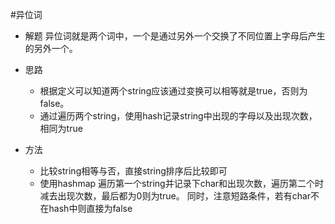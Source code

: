 #异位词
- 解题
异位词就是两个词中，一个是通过另外一个交换了不同位置上字母后产生的另外一个。

- 思路
    - 根据定义可以知道两个string应该通过变换可以相等就是true，否则为false。
    - 通过遍历两个string，使用hash记录string中出现的字母以及出现次数，相同为true
- 方法
    - 比较string相等与否，直接string排序后比较即可
    - 使用hashmap 遍历第一个string并记录下char和出现次数，遍历第二个时减去出现次数，最后都为0则为true。
    同时，注意短路条件，若有char不在hash中则直接为false